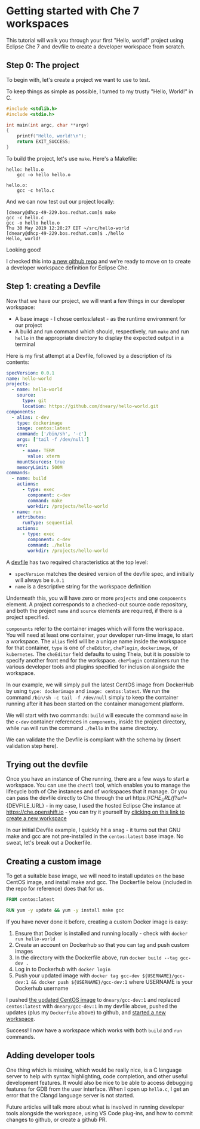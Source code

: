 
# Getting started with Che 7 workspaces

This tutorial will walk you through your first "Hello, world!" project
using Eclipse Che 7 and devfile to create a developer workspace from 
scratch.

## Step 0: The project

To begin with, let's create a project we want to use to test.

To keep things as simple as possible, I turned to my trusty 
"Hello, World!" in C.

```C
#include <stdlib.h>
#include <stdio.h>

int main(int argc, char **argv)
{
	printf("Hello, world!\n");
	return EXIT_SUCCESS;
}
```

To build the project, let's use `make`. Here's a Makefile:
```make
hello: hello.o
	gcc -o hello hello.o

hello.o:
	gcc -c hello.c
```

And we can now test out our project locally:
```
[dneary@dhcp-49-229.bos.redhat.com]$ make
gcc -c hello.c
gcc -o hello hello.o
Thu 30 May 2019 12:28:27 EDT ~/src/hello-world
[dneary@dhcp-49-229.bos.redhat.com]$ ./hello 
Hello, world!
```

Looking good!

I checked this into [a new github repo](https://github.com/dneary/hello-world)
and we're ready to move on to create a developer workspace definition for
Eclipse Che.

## Step 1: creating a Devfile

Now that we have our project, we will want a few things in our developer
workspace:
* A base image - I chose centos:latest - as the runtime environment for
  our project
* A build and run command which should, respectively, run `make` and run
  `hello` in the appropriate directory to display the expected output in
  a terminal

Here is my first attempt at a Devfile, followed by a description of its
contents:

```yaml
specVersion: 0.0.1
name: hello-world
projects:
  - name: hello-world
    source:
      type: git
      location: https://github.com/dneary/hello-world.git
components:
  - alias: c-dev
    type: dockerimage
    image: centos:latest
    command: ['/bin/sh', '-c']
    args: ['tail -f /dev/null']
    env:
      - name: TERM
        value: xterm
    mountSources: true
    memoryLimit: 500M
commands:
  - name: build
    actions:
      - type: exec
        component: c-dev
        command: make
        workdir: /projects/hello-world
  - name: run
    attributes:
      runType: sequential
    actions:
      - type: exec
        component: c-dev
        command: ./hello
        workdir: /projects/hello-world
```

A [devfile](https://redhat-developer.github.io/devfile/) has two required
characteristics at the top level: 
* `specVersion` matches the desired version of the devfile spec, and 
  initially will always be `0.0.1`
* `name` is a descriptive string for the workspace definition

Underneath this, you will have zero or more `projects` and one 
`components` element. A project corresponds to a checked-out source code
repository, and both the project `name` and `source` elements are required,
if there is a project specified.

`components` refer to the container images which will form the workspace.
You will need at least one container, your developer run-time image, to
start a workspace. The `alias` field will be a unique name inside the
workspace for that container, `type` is one of `cheEditor`, `chePlugin`,
`dockerimage`, or `kubernetes`. The `cheEditor` field defaults to using
Theia, but it is possible to specify another front end for the workspace.
`chePlugin` containers run the various developer tools and plugins
specified for inclusion alongside the workspace.

In our example, we will simply pull the latest CentOS image from DockerHub
by using `type: dockerimage` and `image: centos:latest`. We run the command
`/bin/sh -c tail -f /dev/null` simply to keep the container running after
it has been started on the container management platform.

We will start with two commands: `build` will execute the command `make`
in the `c-dev` container references in `components`, inside the project
directory, while `run` will run the command `./hello` in the same directory.

We can validate the the Devfile is compliant with the schema by (insert validation step here).

## Trying out the devfile

Once you have an instance of Che running, there are a few ways to start a
workspace. You can use the `chectl` tool, which enables you to manage the
lifecycle both of Che instances and of workspaces that it manage. Or you
can pass the devfile directly to Che through the url 
https://${CHE_URL}/f?url=${DEVFILE_URL} - in my case, I used the hosted
Eclipse Che instance at https://che.openshift.io - you can try it yourself
by [clicking on this link to create a new workspace](https://che.openshift.io/f?url=https://raw.githubusercontent.com/dneary/hello-world/4a0ae943c2b8226c981c6a4b3808c18ca7d5952d/devfile.yaml)

In our initial Devfile example, I quickly hit a snag - it turns out that
GNU make and gcc are not pre-installed in the `centos:latest` base image.
No sweat, let's break out a Dockerfile.

## Creating a custom image

To get a suitable base image, we will need to install updates on the base
CentOS image, and install make and gcc. The Dockerfile below (included in
the repo for reference) does that for us.

```dockerfile
FROM centos:latest

RUN yum -y update && yum -y install make gcc
```

If you have never done it before, creating a custom Docker image is easy:
1. Ensure that Docker is installed and running locally - check with 
   `docker run hello-world`
2. Create an account on Dockerhub so that you can tag and push custom
   images
3. In the directory with the Dockerfile above, run `docker build --tag gcc-dev .`
4. Log in to Dockerhub with `docker login`
5. Push your updated image with `docker tag gcc-dev ${USERNAME}/gcc-dev:1 && docker push ${USERNAME}/gcc-dev:1`
   where USERNAME is your Dockerhub username

I pushed [the updated CentOS image](https://cloud.docker.com/u/dneary/repository/docker/dneary/gcc-dev) to `dneary/gcc-dev:1`
and replaced `centos:latest` with `dneary/gcc-dev:1` in my devfile above, 
pushed the updates (plus my `Dockerfile` above) to github, and [started a new workspace](https://che.openshift.io/f?url=https://raw.githubusercontent.com/dneary/hello-world/master/devfile.yaml).

Success! I now have a workspace which works with both `build` and `run`
commands.

## Adding developer tools

One thing which is missing, which would be really nice, is a C language
server to help with syntax highlighting, code completion, and other useful
development features. It would also be nice to be able to access debugging
features for GDB from the user interface. When I open up `hello.c`, I get
an error that the Clangd language server is not started.

Future articles will talk more about what is involved in running developer
tools alongside the workspace, using VS Code plug-ins, and how to commit changes to github, or create a github PR.


